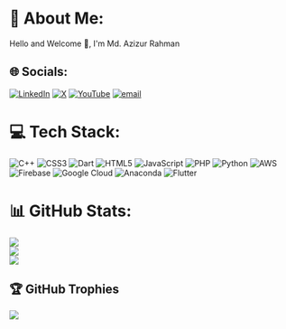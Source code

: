 # 💫 About Me:
Hello and Welcome 👋, I'm Md. Azizur Rahman


## 🌐 Socials:
[![LinkedIn](www.linkedin.com/in/azizur-rahman-9a6143220)](https://linkedin.com/in/https://www.linkedin.com/in/azizur-rahman-9a6143220/) [![X](https://img.shields.io/badge/X-black.svg?logo=X&logoColor=white)](https://x.com/https://x.com/AzizurRahm44146?s=09) [![YouTube](https://img.shields.io/badge/YouTube-%23FF0000.svg?logo=YouTube&logoColor=white)](https://youtube.com/@www.youtube.com/@azizurrahman6760)  [![email](https://img.shields.io/badge/Email-D14836?logo=gmail&logoColor=white)](mailto:1902029.azizurrahmanmaruf@gmail.com) 

# 💻 Tech Stack:
![C++](https://img.shields.io/badge/c++-%2300599C.svg?style=for-the-badge&logo=c%2B%2B&logoColor=white) ![CSS3](https://img.shields.io/badge/css3-%231572B6.svg?style=for-the-badge&logo=css3&logoColor=white) ![Dart](https://img.shields.io/badge/dart-%230175C2.svg?style=for-the-badge&logo=dart&logoColor=white) ![HTML5](https://img.shields.io/badge/html5-%23E34F26.svg?style=for-the-badge&logo=html5&logoColor=white) ![JavaScript](https://img.shields.io/badge/javascript-%23323330.svg?style=for-the-badge&logo=javascript&logoColor=%23F7DF1E) ![PHP](https://img.shields.io/badge/php-%23777BB4.svg?style=for-the-badge&logo=php&logoColor=white) ![Python](https://img.shields.io/badge/python-3670A0?style=for-the-badge&logo=python&logoColor=ffdd54) ![AWS](https://img.shields.io/badge/AWS-%23FF9900.svg?style=for-the-badge&logo=amazon-aws&logoColor=white) ![Firebase](https://img.shields.io/badge/firebase-%23039BE5.svg?style=for-the-badge&logo=firebase) ![Google Cloud](https://img.shields.io/badge/GoogleCloud-%234285F4.svg?style=for-the-badge&logo=google-cloud&logoColor=white) ![Anaconda](https://img.shields.io/badge/Anaconda-%2344A833.svg?style=for-the-badge&logo=anaconda&logoColor=white) ![Flutter](https://img.shields.io/badge/Flutter-%2302569B.svg?style=for-the-badge&logo=Flutter&logoColor=white)
# 📊 GitHub Stats:
![](https://github-readme-stats.vercel.app/api?username=Md-Azizur-Rahman-Maruf&theme=dark&hide_border=false&include_all_commits=false&count_private=false)<br/>
![](https://nirzak-streak-stats.vercel.app/?user=Md-Azizur-Rahman-Maruf&theme=dark&hide_border=false)<br/>
![](https://github-readme-stats.vercel.app/api/top-langs/?username=Md-Azizur-Rahman-Maruf&theme=dark&hide_border=false&include_all_commits=false&count_private=false&layout=compact)

## 🏆 GitHub Trophies
![](https://github-profile-trophy.vercel.app/?username=Md-Azizur-Rahman-Maruf&theme=radical&no-frame=false&no-bg=true&margin-w=4)


